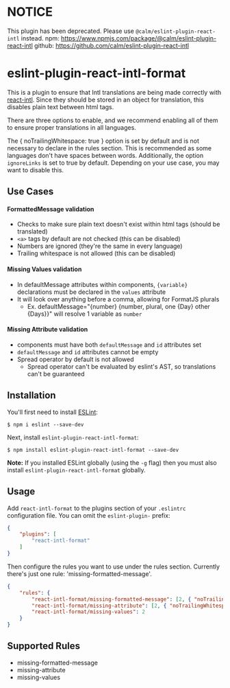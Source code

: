 # NOTICE
This plugin has been deprecated. Please use `@calm/eslint-plugin-react-intl` instead.
npm: https://www.npmjs.com/package/@calm/eslint-plugin-react-intl
github: https://github.com/calm/eslint-plugin-react-intl

# eslint-plugin-react-intl-format

This is a plugin to ensure that Intl translations are being made correctly with [react-intl](https://www.npmjs.com/package/react-intl).
Since they should be stored in an object for translation, this disables plain
text between html tags.

There are three options to enable, and we recommend enabling all of them to ensure
proper translations in all languages.

The { noTrailingWhitespace: true } option is set by default and is not necessary to declare in the rules section.
This is recommended as some languages don't have spaces between words.
Additionally, the option `ignoreLinks` is set to true by default. Depending on your
use case, you may want to disable this.

## Use Cases

#### FormattedMessage validation
* Checks to make sure plain text doesn't exist within html tags (should be translated)
* `<a>` tags by default are not checked (this can be disabled)
* Numbers are ignored (they're the same in every language)
* Trailing whitespace is not allowed (this can be disabled)

#### Missing Values validation
* In defaultMessage attributes within <FormattedMessage/> components, `{variable}` declarations must be declared in the `values` attribute
* It will look over anything before a comma, allowing for FormatJS plurals
  * Ex. defaultMessage="{number} {number, plural, one {Day} other {Days}}" will resolve 1 variable as `number`

#### Missing Attribute validation
* <FormattedMessage/> components must have both `defaultMessage` and `id` attributes set
* `defaultMessage` and `id` attributes cannot be empty
* Spread operator by default is not allowed
  * Spread operator can't be evaluated by eslint's AST, so translations can't be guaranteed

## Installation

You'll first need to install [ESLint](http://eslint.org):

```
$ npm i eslint --save-dev
```

Next, install `eslint-plugin-react-intl-format`:

```
$ npm install eslint-plugin-react-intl-format --save-dev
```

**Note:** If you installed ESLint globally (using the `-g` flag) then you must also install `eslint-plugin-react-intl-format` globally.

## Usage

Add `react-intl-format` to the plugins section of your `.eslintrc` configuration file. You can omit the `eslint-plugin-` prefix:

```json
{
    "plugins": [
        "react-intl-format"
    ]
}
```


Then configure the rules you want to use under the rules section.
Currently there's just one rule: 'missing-formatted-message'.

```json
{
    "rules": {
        "react-intl-format/missing-formatted-message": [2, { "noTrailingWhitespace": true, "ignoreLinks": true }],
        "react-intl-format/missing-attribute": [2, { "noTrailingWhitespace": true, "noSpreadOperator": true }],
        "react-intl-format/missing-values": 2
    }
}
```

## Supported Rules

* missing-formatted-message
* missing-attribute
* missing-values
